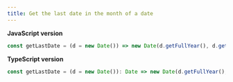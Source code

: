 ```yaml
---
title: Get the last date in the month of a date
---
```


**JavaScript version**

```js
const getLastDate = (d = new Date()) => new Date(d.getFullYear(), d.getMonth() + 1, 0);
```

**TypeScript version**

```js
const getLastDate = (d = new Date()): Date => new Date(d.getFullYear(), d.getMonth() + 1, 0);
```
